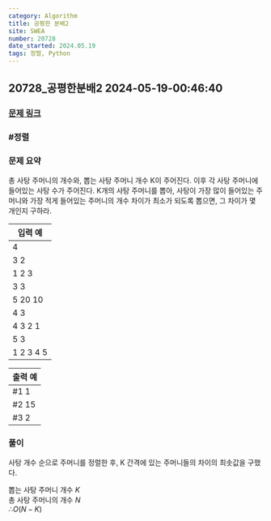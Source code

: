 ```yaml
---
category: Algorithm
title: 공평한 분배2
site: SWEA
number: 20728
date_started: 2024.05.19
tags: 정렬, Python
---
```

## 20728_공평한분배2 2024-05-19-00:46:40
### [문제 링크](https://swexpertacademy.com/main/code/problem/problemDetail.do?contestProbId=AY6cg0MKeVkDFAXt)

### #정렬

### 문제 요약
총 사탕 주머니의 개수와, 뽑는 사탕 주머니 개수 K이 주어진다. 이후 각 사탕 주머니에 들어있는 사탕 수가 주어진다. K개의 사탕 주머니를 뽑아, 사탕이 가장 많이 들어있는 주머니와 가장 적게 들어있는 주머니의 개수 차이가 최소가 되도록 뽑으면, 그 차이가 몇 개인지 구하라.  
    

| 입력 예 |
| --- |  
|4|
|3 2|
|1 2 3|
|3 3|
|5 20 10|
|4 3|
|4 3 2 1|
|5 3|
|1 2 3 4 5|

| 출력 예 |
| --- |
|#1 1 |
|#2 15|
|#3 2|

### 풀이   
사탕 개수 순으로 주머니를 정렬한 후, K 간격에 있는 주머니들의 차이의 최솟값을 구했다.   

뽑는 사탕 주머니 개수 $K$  
총 사탕 주머니의 개수 $N$  
$∴ O(N - K)$  
